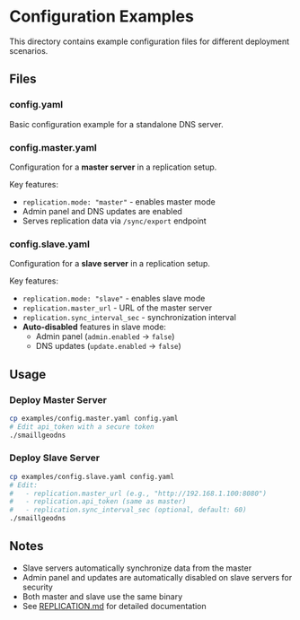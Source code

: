 # Configuration Examples

This directory contains example configuration files for different deployment scenarios.

## Files

### config.yaml
Basic configuration example for a standalone DNS server.

### config.master.yaml
Configuration for a **master server** in a replication setup.

Key features:
- `replication.mode: "master"` - enables master mode
- Admin panel and DNS updates are enabled
- Serves replication data via `/sync/export` endpoint

### config.slave.yaml
Configuration for a **slave server** in a replication setup.

Key features:
- `replication.mode: "slave"` - enables slave mode
- `replication.master_url` - URL of the master server
- `replication.sync_interval_sec` - synchronization interval
- **Auto-disabled** features in slave mode:
  - Admin panel (`admin.enabled` → `false`)
  - DNS updates (`update.enabled` → `false`)

## Usage

### Deploy Master Server

```bash
cp examples/config.master.yaml config.yaml
# Edit api_token with a secure token
./smaillgeodns
```

### Deploy Slave Server

```bash
cp examples/config.slave.yaml config.yaml
# Edit:
#   - replication.master_url (e.g., "http://192.168.1.100:8080")
#   - replication.api_token (same as master)
#   - replication.sync_interval_sec (optional, default: 60)
./smaillgeodns
```

## Notes

- Slave servers automatically synchronize data from the master
- Admin panel and updates are automatically disabled on slave servers for security
- Both master and slave use the same binary
- See [REPLICATION.md](../REPLICATION.md) for detailed documentation
